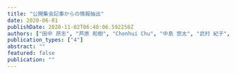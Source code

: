 ```yaml
---
title: "公開集会記事からの情報抽出"
date: 2020-06-01
publishDate: 2020-11-02T06:48:06.592258Z
authors: ["田中 昂志", "芦原 和樹", "Chenhui Chu", "中島 悠太", "武村 紀子", "長原 一", "藤川 隆男"]
publication_types: ["4"]
abstract: ""
featured: false
publication: ""
---
```


